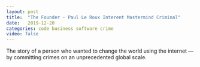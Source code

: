 ```yaml
---
layout: post
title:  "The Founder - Paul Le Roux Interent Mastermind Criminal"
date:   2019-12-20
categories: code business software crime
video: false
---
```


The story of a person who wanted to change the world using the internet — by committing crimes on an unprecedented global scale.

[1]: //gimletmedia.com/shows/reply-all/dvhd9k/136-the-founder

